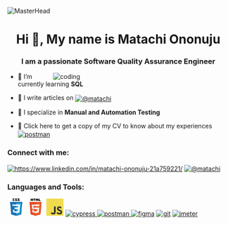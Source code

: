 ![MasterHead](https://t4.ftcdn.net/jpg/05/96/27/43/360_F_596274354_QIArRgTxBzFg4M8IzNDOapFg7KNNDu8R.jpg)
<h1 align="center">Hi 👋, My name is Matachi Ononuju</h1>
<h3 align="center">I am a passionate Software Quality Assurance Engineer</h3>
<img align="right" alt="coding" width="400" src="https://png.pngtree.com/background/20230525/original/pngtree-female-programmer-in-front-of-computer-screens-picture-image_2734159.jpg">

- 🌱 I’m currently learning **SQL**

- 📝 I write articles on <a href="https://matachi.hashnode.dev/"><img align="center" src="https://raw.githubusercontent.com/rahuldkjain/github-profile-readme-generator/master/src/images/icons/Social/hashnode.svg" alt="@matachi" height="30" width="40" /></a>

- 💬 I specialize in **Manual and Automation Testing**

- 📄 Click here to get a copy of my CV to know about my experiences <a href="https://bit.ly/matachi" target="_blank" rel="noreferrer"><img align="center" src="https://cdn-icons-png.flaticon.com/128/909/909212.png" alt="postman" width="40" height="40"></a>


<h3 align="left">Connect with me:</h3>
<p align="left">
<a href="https://linkedin.com/in/https://www.linkedin.com/in/matachi-ononuju-21a759221/" target="blank"><img align="center" src="https://raw.githubusercontent.com/rahuldkjain/github-profile-readme-generator/master/src/images/icons/Social/linked-in-alt.svg" alt="https://www.linkedin.com/in/matachi-ononuju-21a759221/" height="30" width="40" /></a>
<a href="https://hashnode.com/@matachi" target="blank"><img align="center" src="https://raw.githubusercontent.com/rahuldkjain/github-profile-readme-generator/master/src/images/icons/Social/hashnode.svg" alt="@matachi" height="30" width="40" /></a>
</p>

<h3 align="left">Languages and Tools:</h3>
<p align="left"> 
<a href="https://www.w3schools.com/css/" target="_blank" rel="noreferrer"><img src="https://raw.githubusercontent.com/devicons/devicon/master/icons/css3/css3-original-wordmark.svg" alt="css3" width="40" height="40"/></a>   <a href="https://www.w3.org/html/" target="_blank" rel="noreferrer"><img src="https://raw.githubusercontent.com/devicons/devicon/master/icons/html5/html5-original-wordmark.svg" alt="html5" width="40" height="40"/></a>  <a href="https://developer.mozilla.org/en-US/docs/Web/JavaScript" target="_blank" rel="noreferrer"><img src="https://raw.githubusercontent.com/devicons/devicon/master/icons/javascript/javascript-original.svg" alt="javascript" width="40" height="40"/></a>    <a href="https://www.cypress.io" target="_blank" rel="noreferrer"><img src="https://raw.githubusercontent.com/simple-icons/simple-icons/6e46ec1fc23b60c8fd0d2f2ff46db82e16dbd75f/icons/cypress.svg" alt="cypress" width="40" height="40"/> </a>    <a href="https://postman.com" target="_blank" rel="noreferrer"> <img src="https://www.vectorlogo.zone/logos/getpostman/getpostman-icon.svg" alt="postman" width="40" height="40"/> </a>    <a href="https://www.figma.com/" target="_blank" rel="noreferrer"><img src="https://www.vectorlogo.zone/logos/figma/figma-icon.svg" alt="figma" width="40" height="40"/></a>  <a href="https://git-scm.com/" target="_blank" rel="noreferrer"><img src="https://www.vectorlogo.zone/logos/git-scm/git-scm-icon.svg" alt="git" width="40" height="40"/></a>    <a href="https://jmeter.apache.org/" target="_blank" rel="noreferrer"><img src="https://jmeter.apache.org/images/logo.svg" alt="jmeter" width="40" height="40"/></a>
</p>
